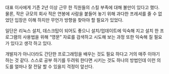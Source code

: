 
대표 이사에게 기존 2년 이상 근무 한 직원들의 스킬 부족에 대해 불만이 있다고 했다.
물론, 작은 규모의 회사 적은 연봉에 사람을 붙들어 놓기 위해 과다한 프레셔를 줄 수 없었던 입장은 이해 하지만 무언가 방향을 찾아야 할 필요가 있었다.

일단은 리눅스 설치, 데스크탑이 되어도 좋으니 설치/업데이트에 익숙해 지고 설치 한 프로그램의 사용법을 위해 “영문” 자료를 검색하고 시도해 보는 과정 또한 익숙해 질 필요가 있다고 생각 하고 있다.

개발자가 아니더라도 간단한 프로그래밍을 배우는 것도 필요 하다고 거의 매주 이야기 하는 것 같다. 스스로 공부 하기를 두려워 한다면 시키는 것도 하나의 방법인데 이런 의도를 얼마나 잘 전달 할 수 있을지 걱정이 앞선다.